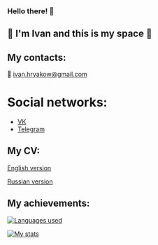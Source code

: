 ### Hello there! 👋
## 🐬 I'm Ivan and this is my space 🐬

## My contacts:
📧 ivan.hryakow@gmail.com
# Social networks:
- [VK](https://vk.com/cyborob)
- [Telegram](https://t.me/IvanHryakow)

## My CV:
[English version](https://github.com/Dolphin-in-river/Dolphin-in-river/CV.pdf)

[Russian version](https://github.com/Dolphin-in-river/Dolphin-in-river/CV(Russian).pdf)


## My achievements:

[![Languages used](https://github-readme-stats.vercel.app/api/top-langs/?username=Dolphin-in-river)](https://github.com/Dolphin-in-river/github-readme-stats)

[![My stats](https://github-readme-stats.vercel.app/api?username=Dolphin-in-river&count_private=true&show_icons=true&theme=nord)]()

<!--
**Dolphin-in-river/Dolphin-in-river** is a ✨ _special_ ✨ repository because its `README.md` (this file) appears on your GitHub profile.

Here are some ideas to get you started:

- 🔭 I’m currently working on ...
- 🌱 I’m currently learning ...
- 👯 I’m looking to collaborate on ...
- 🤔 I’m looking for help with ...
- 💬 Ask me about ...
- 📫 How to reach me: ...
- 😄 Pronouns: ...
- ⚡ Fun fact: ...
-->
